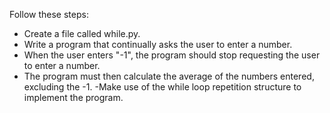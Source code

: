 Follow these steps:

- Create a file called while.py.
- Write a program that continually asks the user to enter a number.
- When the user enters "-1", the program should stop requesting the user
to enter a number.
- The program must then calculate the average of the numbers entered,
excluding the -1.
-Make use of the while loop repetition structure to implement the
program.
